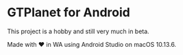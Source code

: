 # GTPlanet for Android

This project is a hobby and still very much in beta.

Made with ❤️ in WA using Android Studio on macOS 10.13.6.
